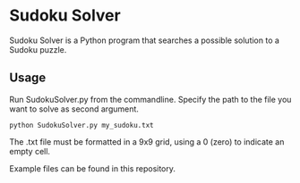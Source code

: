 # Sudoku Solver
Sudoku Solver is a Python program that searches a possible solution to a Sudoku puzzle. 

## Usage
Run SudokuSolver.py from the commandline. Specify the path to the file you want to solve as second argument.

```python SudokuSolver.py my_sudoku.txt```

The .txt file must be formatted in a 9x9 grid, using a 0 (zero) to indicate an empty cell.

Example files can be found in this repository.
